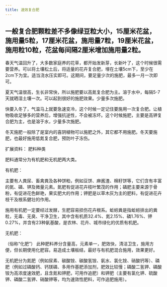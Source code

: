 ```yaml
---
title: 速效复合肥
---
```


## 一般复合肥颗粒差不多像绿豆粒大小，15厘米花盆，施用量5粒，17厘米花盆，施用量7粒，19厘米花盆，施用粒10粒，花盆每间隔2厘米增加施用量2粒。

春天气温回升了，大多数家庭养的花草，都开始发新芽，长新叶了，这个时候很需要营养。可以将土壤松土后，将适量的花卉复合肥，埋在土壤5cm下，至少在2cm下为宜。适当浇水压实即可。这期间，要足量少次的施肥，最多一月一次即可。

夏天气温很高，生长非常快，所以施肥要以高氮复合肥为主。溶于水中，每隔5-7天就晒湿土壤一次。可以起到很好的施肥效果。少量多次施肥。

快要入冬了，气温马上就要急速变冷，这个时候一定记住要施用一次复合肥。让植物吸收足够多的营养后，增强抗逆性，不会被冻坏。这个时候施肥，主要是高钾复合肥为主，也是溶于水，少量多次施肥。

冬天施肥一般除了是室内的喜阴植物可以施肥之外，其它都不用施肥。冬天要施肥，也最好施用低氮复合肥，预防叶子冻伤。



扩展资料：
肥料种类

肥料通常分为有机肥和无机肥两大类。

有机肥：

主要有人粪尿、畜禽粪及各种饼粕，例如豆饼、麻酱渣、棉籽饼等，它们含有丰富的氮、磷、钾及微量元素。氮肥有促进花卉枝叶繁茂的作用；磷肥主要来源于骨粉，有促进花色鲜艳，果实肥大的作用；钾肥是以草木灰为主的肥料，有促进花卉枝干及根系健壮的作用。

施用有机肥一定要经过发酵，生肥容易损伤花卉根系。蚯蚓粪是指蚯蚓排出的粪粒，无毒、无臭、干净卫生，其中含有机质32.4%、氮2.15%、磷1.76%、钾0.27%，并含有23种氨基酸，是农林、花卉、城市绿化的优质有机肥。

无机肥：

（俗称“化肥”） 此种肥料养分含量高，元素单一，肥效快，清洁卫生，施用方便，但长期使用化肥容。易造成土壤板结，最好与有机肥混合施用，效果更好。

无机肥分为氮肥（例如尿素、碳酸铵、碳酸氢铵、氨水、氯化铵、硝酸钙等）、磷肥（例如过磷酸钙、钙镁磷、多用作基肥添加剂，肥效比较慢；磷酸二氢钾、磷酸铵为高浓度速效肥，且含氮和钾肥，可用作追肥）和钾肥（主要有氯化钾、硫酸钾、磷酸二氢钾、硝酸钾等，均为速效性肥料，可作追肥施用）。
